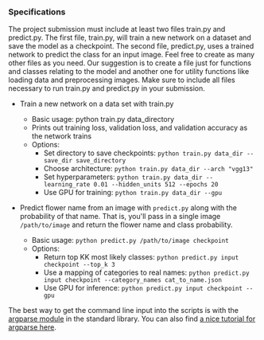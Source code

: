 ### Specifications
The project submission must include at least two files train.py and predict.py. The first file, train.py, will train a new network on a dataset and save the model as a checkpoint. The second file, predict.py, uses a trained network to predict the class for an input image. Feel free to create as many other files as you need. Our suggestion is to create a file just for functions and classes relating to the model and another one for utility functions like loading data and preprocessing images. Make sure to include all files necessary to run train.py and predict.py in your submission.

* Train a new network on a data set with train.py
  * Basic usage: python train.py data_directory
  * Prints out training loss, validation loss, and validation accuracy as the network trains
  * Options:
    * Set directory to save checkpoints: `python train.py data_dir --save_dir save_directory`
    * Choose architecture: `python train.py data_dir --arch "vgg13"`
    * Set hyperparameters: `python train.py data_dir --learning_rate 0.01 --hidden_units 512 --epochs 20`
    * Use GPU for training: `python train.py data_dir --gpu`


* Predict flower name from an image with `predict.py` along with the probability of that name. That is, you'll pass in a single image `/path/to/image` and return the flower name and class probability.
  * Basic usage: `python predict.py /path/to/image checkpoint`
  * Options:
    * Return top KK most likely classes: `python predict.py input checkpoint --top_k 3`
    * Use a mapping of categories to real names: `python predict.py input checkpoint --category_names cat_to_name.json`
    * Use GPU for inference: `python predict.py input checkpoint --gpu`


The best way to get the command line input into the scripts is with the [argparse module][1] in the standard library. You can also find [a nice tutorial for argparse here][2].

[1]:https://docs.python.org/3/library/argparse.html
[2]:https://pymotw.com/3/argparse/
